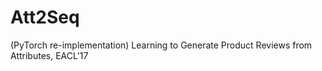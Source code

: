 # Att2Seq
(PyTorch re-implementation) Learning to Generate Product Reviews from Attributes, EACL'17
